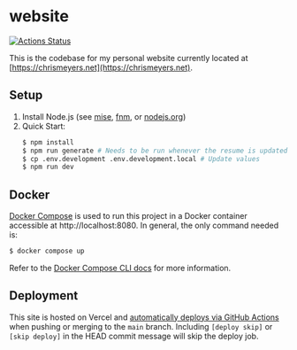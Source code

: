 # website

[![Actions Status](https://github.com/chrismeyers/website/actions/workflows/website.yml/badge.svg)](https://github.com/chrismeyers/website/actions/workflows/website.yml)

This is the codebase for my personal website currently located at [https://chrismeyers.net](https://chrismeyers.net).

## Setup

1. Install Node.js (see [mise](https://github.com/jdx/mise), [fnm](https://github.com/Schniz/fnm), or [nodejs.org](https://nodejs.org/en/download))
1. Quick Start:
    ```sh
    $ npm install
    $ npm run generate # Needs to be run whenever the resume is updated
    $ cp .env.development .env.development.local # Update values
    $ npm run dev
    ```

## Docker

[Docker Compose](https://docs.docker.com/compose/) is used to run this project in a Docker container accessible at http://localhost:8080.
In general, the only command needed is:

```sh
$ docker compose up
```

Refer to the [Docker Compose CLI docs](https://docs.docker.com/reference/cli/docker/compose/) for more information.

## Deployment

This site is hosted on Vercel and [automatically deploys via GitHub Actions](https://vercel.com/guides/how-can-i-use-github-actions-with-vercel) when pushing or merging to the `main` branch.
Including `[deploy skip]` or `[skip deploy]` in the HEAD commit message will skip the deploy job.
